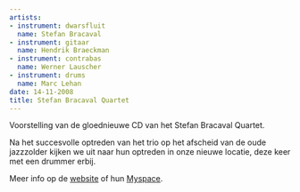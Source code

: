 ```yaml
---
artists:
- instrument: dwarsfluit
  name: Stefan Bracaval
- instrument: gitaar
  name: Hendrik Braeckman
- instrument: contrabas
  name: Werner Lauscher
- instrument: drums
  name: Marc Lehan
date: 14-11-2008
title: Stefan Bracaval Quartet
---
```

Voorstelling van de gloednieuwe CD van het Stefan Bracaval Quartet. 

Na het succesvolle optreden van het trio op het afscheid van de oude jazzzolder kijken
we uit naar hun optreden in onze nieuwe locatie, deze keer met een drummer erbij.

Meer info op de [website](http://www.stefanbracaval.com:80/) of hun 
[Myspace](http://profile.myspace.com/index.cfm?fuseaction=user.viewprofile&friendID=155414116).